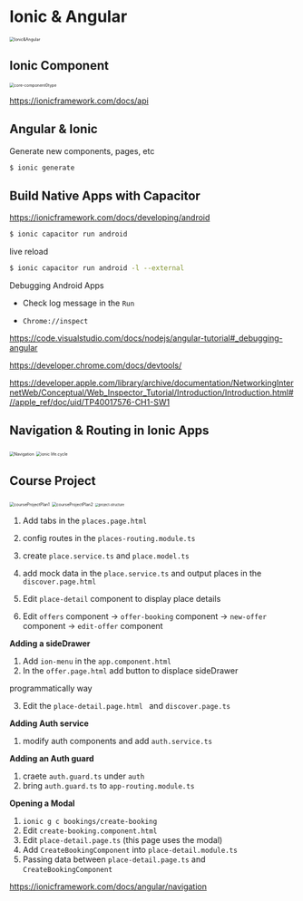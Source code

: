 # Ionic & Angular

<img src="/Users/henrylong/Angular/Ionic&Angular/Images/Ionic&Angular.png" alt="Ionic&Angular" style="zoom:50%;" />





## Ionic Component

<img src="/Users/henrylong/Angular/Ionic&Angular/Images/core-component0type.png" alt="core-component0type" style="zoom:50%;" />



https://ionicframework.com/docs/api



## Angular & Ionic



Generate new components, pages, etc 

```bash
$ ionic generate
```



## Build Native Apps with Capacitor



https://ionicframework.com/docs/developing/android



```bash
$ ionic capacitor run android
```



live reload

```bash
$ ionic capacitor run android -l --external
```



Debugging Android Apps

* Check log message in the `Run`



* `Chrome://inspect`



https://code.visualstudio.com/docs/nodejs/angular-tutorial#_debugging-angular



https://developer.chrome.com/docs/devtools/



https://developer.apple.com/library/archive/documentation/NetworkingInternetWeb/Conceptual/Web_Inspector_Tutorial/Introduction/Introduction.html#//apple_ref/doc/uid/TP40017576-CH1-SW1



## Navigation & Routing in Ionic Apps

<img src="/Users/henrylong/Angular/Ionic&Angular/Images/Navigation.png" alt="Navigation" style="zoom:50%;" />



<img src="/Users/henrylong/Angular/Ionic&Angular/Images/ionic life.cycle.png" alt="ionic life.cycle" style="zoom:50%;" />



## Course Project

<img src="/Users/henrylong/Angular/Ionic&Angular/Images/courseProjectPlan1.png" alt="courseProjectPlan1" style="zoom:50%;" />



<img src="/Users/henrylong/Angular/Ionic&Angular/Images/courseProjectPlan2.png" alt="courseProjectPlan2" style="zoom:50%;" />



<img src="/Users/henrylong/Angular/Ionic&Angular/Images/project-structure.png" alt="project-structure" style="zoom:40%;" />





1. Add tabs in the `places.page.html`
2. config routes in the `places-routing.module.ts`



3. create `place.service.ts` and `place.model.ts` 
4. add mock data in the `place.service.ts` and output places in the `discover.page.html`

5. Edit `place-detail` component to display place details



6. Edit `offers` component -> `offer-booking` component -> `new-offer` component -> `edit-offer` component



**Adding a sideDrawer**

1. Add `ion-menu` in the `app.component.html`
2. In the `offer.page.html` add button to displace sideDrawer

programmatically way

3. Edit the `place-detail.page.html ` and `discover.page.ts`



**Adding Auth service**

1. modify auth components and add `auth.service.ts`

   

**Adding an Auth guard**

1. craete `auth.guard.ts` under `auth`
2. bring `auth.guard.ts` to `app-routing.module.ts`



**Opening a Modal**

1. `ionic g c bookings/create-booking`
2. Edit `create-booking.component.html`
3. Edit `place-detail.page.ts` (this page uses the modal)
4. Add `CreateBookingComponent` into `place-detail.module.ts`
5. Passing data between `place-detail.page.ts` and `CreateBookingComponent`



https://ionicframework.com/docs/angular/navigation







